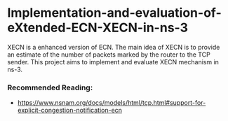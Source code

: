 # Implementation-and-evaluation-of-eXtended-ECN-XECN-in-ns-3
XECN is a enhanced version of ECN. The main idea of XECN is to provide an estimate of the number of packets marked by the router to the TCP sender. This project aims to implement and evaluate XECN mechanism in ns-3.
### Recommended Reading:
* <a href="https://www.nsnam.org/docs/models/html/tcp.html#support-for-explicit-congestion-notification-ecn">https://www.nsnam.org/docs/models/html/tcp.html#support-for-explicit-congestion-notification-ecn</a>
